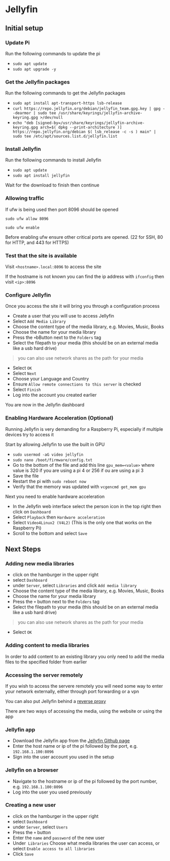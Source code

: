 # Jellyfin

## Initial setup

### Update Pi

Run the following commands to update the pi

- `sudo apt update`
- `sudo apt upgrade -y`

### Get the Jellyfin packages

Run the following commands to get the Jellyfin packages

- `sudo apt install apt-transport-https lsb-release`
- `curl https://repo.jellyfin.org/debian/jellyfin_team.gpg.key | gpg --dearmor | sudo tee /usr/share/keyrings/jellyfin-archive-keyring.gpg >/dev/null`
- `echo "deb [signed-by=/usr/share/keyrings/jellyfin-archive-keyring.gpg arch=$( dpkg --print-architecture )] https://repo.jellyfin.org/debian $( lsb_release -c -s ) main" | sudo tee /etc/apt/sources.list.d/jellyfin.list`

### Install Jellyfin

Run the following commands to install Jellyfin

- `sudo apt update`
- `sudo apt install jellyfin`

Wait for the download to finish then continue

### Allowing traffic

If ufw is being used then port 8096 should be opened

`sudo ufw allow 8096`

`sudo ufw enable`

Before enabling ufw ensure other critical ports are opened. (22 for SSH, 80 for HTTP, and 443 for HTTPS)

### Test that the site is available

Visit `<hostname>.local:8096` to access the site

If the hostname is not known you can find the ip address with `ifconfig` then visit `<ip>:8096`

### Configure Jellyfin

Once you access the site it will bring you through a configuration process

- Create a user that you will use to access Jellyfin
- Select `Add Media Library`
- Choose the content type of the media library, e.g. Movies, Music, Books
- Choose the name for your media library
- Press the `+`bButton next to the `Folders` tag
- Select the filepath to your media (this should be on an external media like a usb hard drive)
 
> you can also use network shares as the path for your media

- Select `OK`
- Select `Next`
- Choose your Language and Country
- Ensure `Allow remote connections to this server` is checked
- Select `Finish`
- Log into the account you created earlier

You are now in the Jellyfin dashboard

### Enabling Hardware Acceleration (Optional)

Running Jellyfin is very demanding for a Raspberry Pi, especially if multiple devices try to access it

Start by allowing Jellyfin to use the built in GPU

- `sudo usermod -aG video jellyfin`
- `sudo nano /boot/firmware/config.txt`
- Go to the bottom of the file and add this line `gpu_mem=<value>` where value is 320 if you are using a pi 4 or 256 if ou are using a pi 3
- Save the file
- Restart the pi with `sudo reboot now`
- Verify that the memory was updated with `vcgencmd get_mem gpu`

Next you need to enable hardware acceleration

- In the Jellyfin web interface select the person icon in the top right then click on `Dashboard`
- Select `Playback` then `Hardware acceleration`
- Select `Video4Linux2 (V4L2)` (This is the only one that works on the Raspberry Pi)
- Scroll to the bottom and select `Save`

## Next Steps

### Adding new media libraries

- click on the hamburger in the upper right
- select `Dashboard`
- under `Server`, select `Libraries` and click `Add media library`
- Choose the content type of the media library, e.g. Movies, Music, Books
- Choose the name for your media library
- Press the `+` button next to the `Folders` tag
- Select the filepath to your media (this should be on an external media like a usb hard drive)
  
> you can also use network shares as the path for your media

- Select `OK`

### Adding content to media libraries

In order to add content to an existing library you only need to add the media files to the specified folder from earlier

### Accessing the server remotely

If you wish to access the servere remotely you will need some way to enter your network externally, either through port forwarding or a vpn

You can also put Jellyfin behind a [reverse proxy](https://jellyfin.org/docs/general/networking/#running-jellyfin-behind-a-reverse-proxy)

There are two ways of accessing the media, using the website or using the app

### Jellyfin app

- Download the Jellyfin app from the [Jellyfin Github page](https://github.com/jellyfin/jellyfin-media-player/releases)
- Enter the host name or ip of the pi followed by the port, e.g. `192.168.1.100:8096`
- Sign into the user account you used in the setup

### Jellyfin on a browser

- Navigate to the hostname or ip of the pi followed by the port number, e.g. `192.168.1.100:8096`
- Log into the user you used previously

### Creating a new user

- click on the hamburger in the upper right
- select `Dashboard`
- under `Server`, select `Users`
- Press the `+` button
- Enter the `name` and `password` of the new user
- Under` Libraries` Choose what media libraries the user can access, or select `Enable access to all libraries`
- Click `Save`
